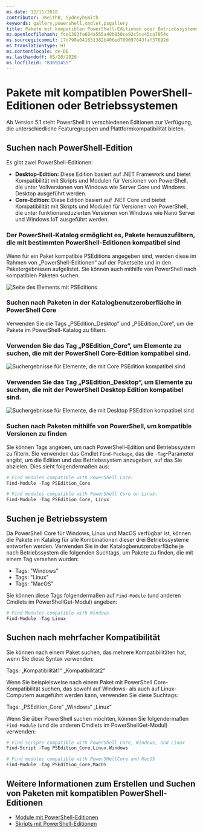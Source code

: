 ```yaml
---
ms.date: 12/11/2018
contributor: JKeithB, SydneyhSmith
keywords: gallery,powershell,cmdlet,psgallery
title: Pakete mit kompatiblen PowerShell-Editionen oder Betriebssystemen
ms.openlocfilehash: fce1383fa604a555a40b050ce92c5cc45ca7054c
ms.sourcegitcommit: 17d798a041851382b406ed789097843faf37692d
ms.translationtype: HT
ms.contentlocale: de-DE
ms.lasthandoff: 05/20/2020
ms.locfileid: "83691455"
---
```

# <a name="packages-with-compatible-powershell-editions-or-operating-systems"></a>Pakete mit kompatiblen PowerShell-Editionen oder Betriebssystemen

Ab Version 5.1 steht PowerShell in verschiedenen Editionen zur Verfügung, die unterschiedliche Featuregruppen und Plattformkompatibilität bieten.

## <a name="searching-by-powershell-edition"></a>Suchen nach PowerShell-Edition

Es gibt zwei PowerShell-Editionen:

- **Desktop-Edition:** Diese Edition basiert auf .NET Framework und bietet Kompatibilität mit Skripts und Modulen für Versionen von PowerShell, die unter Vollversionen von Windows wie Server Core und Windows Desktop ausgeführt werden.
- **Core-Edition:** Diese Edition basiert auf .NET Core und bietet Kompatibilität mit Skripts und Modulen für Versionen von PowerShell, die unter funktionsreduzierten Versionen von Windows wie Nano Server und Windows IoT ausgeführt werden.

### <a name="powershell-gallery-allows-you-to-filter-packages-compatible-for-specific-powershell-editions"></a>Der PowerShell-Katalog ermöglicht es, Pakete herauszufiltern, die mit bestimmten PowerShell-Editionen kompatibel sind

Wenn für ein Paket kompatible PSEditions angegeben sind, werden diese im Rahmen von „PowerShell-Editionen“ auf der Paketseite und in den Paketergebnissen aufgelistet.
Sie können auch mithilfe von PowerShell nach kompatiblen Paketen suchen.

![Seite des Elements mit PSEditions](media/searching-by-compatibility/packagedisplaypagewithpseditions.PNG)

### <a name="search-for-packages-in-the-gallery-ui-that-work-on-powershell-core"></a>Suchen nach Paketen in der Katalogbenutzeroberfläche in PowerShell Core

Verwenden Sie die Tags „PSEdition_Desktop“ und „PSEdition_Core“, um die Pakete im PowerShell-Katalog zu filtern.

### <a name="use-tagspsedition_core-to-search-items-compatible-with-powershell-core-edition"></a>Verwenden Sie das Tag „PSEdition_Core“, um Elemente zu suchen, die mit der PowerShell Core-Edition kompatibel sind.

![Suchergebnisse für Elemente, die mit Core PSEdition kompatibel sind](media/searching-by-compatibility/searchresultswithpseditions.PNG)

### <a name="use-tagspsedition_desktop-to-search-items-compatible-with-powershell-desktop-edition"></a>Verwenden Sie das Tag „PSEdition_Desktop“, um Elemente zu suchen, die mit der PowerShell Desktop Edition kompatibel sind.

![Suchergebnisse für Elemente, die mit Desktop PSEdition kompatibel sind](media/searching-by-compatibility/searchresultswithpseditionsdesktop.PNG)

### <a name="search-for-packages-to-find-compatible-editions-using-powershell"></a>Suchen nach Paketen mithilfe von PowerShell, um kompatible Versionen zu finden
Sie können Tags angeben, um nach PowerShell-Edition und Betriebssystem zu filtern.
Sie verwenden das Cmdlet `Find-Package`, das die `-Tag`-Parameter angibt, um die Edition und das Betriebssystem anzugeben, auf das Sie abzielen.
Dies sieht folgendermaßen aus:

```powershell
# Find modules compatible with PowerShell Core:
Find-Module -Tag PSEdition_Core

# Find modules compatible with PowerShell Core on Linux:
Find-Module -Tag PSEdition_Core, Linux
```

## <a name="searching-by-operating-system"></a>Suchen je Betriebssystem

Da PowerShell Core für Windows, Linux und MacOS verfügbar ist, können die Pakete im Katalog für alle Kombinationen dieser drei Betriebssysteme entworfen werden. Verwenden Sie in der Katalogbenutzeroberfläche je nach Betriebssystem die folgenden Suchtags, um Pakete zu finden, die mit einem Tag versehen wurden:

- Tags: "Windows"
- Tags: "Linux"
- Tags: "MacOS"

Sie können diese Tags folgendermaßen auf `Find-Module` (und anderen Cmdlets im PowerShellGet-Modul) angeben:

```powershell
# Find Modules compatible with Windows
Find-Module -Tag Linux
```

## <a name="searching-for-multiple-compatibilities"></a>Suchen nach mehrfacher Kompatibilität

Sie können nach einem Paket suchen, das mehrere Kompatibilitäten hat, wenn Sie diese Syntax verwenden:

Tags: „Kompatibilität1“ „Kompatibilität2“

Wenn Sie beispielsweise nach einem Paket mit PowerShell Core-Kompatibilität suchen, das sowohl auf Windows- als auch auf Linux-Computern ausgeführt werden kann, verwenden Sie diese Suchtags:

Tags: „PSEdition_Core“ „Windows“ „Linux“

Wenn Sie über PowerShell suchen möchten, können Sie folgendermaßen `Find-Module` (und die anderen Cmdlets im PowerShellGet-Modul) verwenden:

```powershell
# Find scripts compatible with PowerShell Core, Windows, and Linux
Find-Script -Tag PSEdition_Core,Linux,Windows

# Find modules compatible with PowerSHellCore and MacOS
Find-Module -Tag PSEdition_Core,MacOS
```

## <a name="more-details-on-authoring-and-finding-the-packages-with-compatible-powershell-editions"></a>Weitere Informationen zum Erstellen und Suchen von Paketen mit kompatiblen PowerShell-Editionen

- [Module mit PowerShell-Editionen](../../concepts/module-psedition-support.md)
- [Skripts mit PowerShell-Editionen](../../concepts/script-psedition-support.md)
